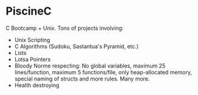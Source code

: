 # PiscineC

C Bootcamp \+ Unix. Tons of projects involving:

- Unix Scripting
- C Algorithms (Sudoku, Sastantua's Pyramid, etc.)
- Lists
- Lotsa Pointers
- Bloody Norme respecting: No global variables, maximum 25 lines/function, maximum 5 functions/file, only heap-allocated memory, special naming of structs and more rules. Many more.
- Health destroying
